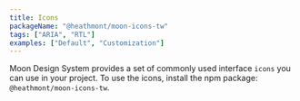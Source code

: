 ```yaml
---
title: Icons
packageName: "@heathmont/moon-icons-tw"
tags: ["ARIA", "RTL"]
examples: ["Default", "Customization"]
---
```


Moon Design System provides a set of commonly used interface `icons` you can use in your project. To use the icons, install the npm package: `@heathmont/moon-icons-tw`.
